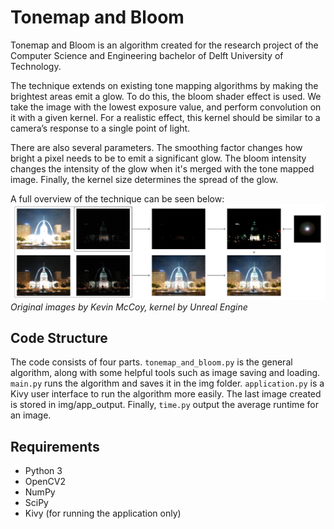 # Tonemap and Bloom
Tonemap and Bloom is an algorithm created for the research project of the Computer Science and Engineering bachelor of Delft University of Technology. 

The technique extends on existing tone mapping algorithms by making the brightest areas emit a glow. To do this, the bloom shader effect is used. We take the image with the lowest exposure value, and perform convolution on it with a given kernel. For a realistic effect, this kernel should be similar to a camera’s response to a single point of light. 

There are also several parameters. The smoothing factor changes how bright a pixel needs to be to emit a significant glow. The bloom intensity changes the intensity of the glow when it's merged with the tone mapped image. Finally, the kernel size determines the spread of the glow. 

A full overview of the technique can be seen below:
![Overview image of the process](overview.png)
*Original images by Kevin McCoy, kernel by Unreal Engine*

## Code Structure
The code consists of four parts. `tonemap_and_bloom.py` is the general algorithm, along with some helpful tools such as image saving and loading. `main.py` runs the algorithm and saves it in the img folder. `application.py` is a Kivy user interface to run the algorithm more easily. The last image created is stored in img/app_output. Finally, `time.py` output the average runtime for an image.

## Requirements
- Python 3
- OpenCV2
- NumPy
- SciPy
- Kivy (for running the application only)
